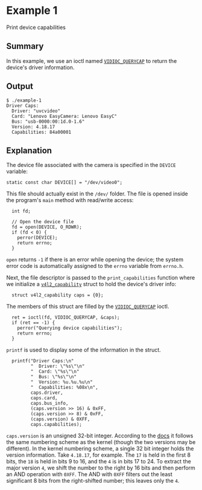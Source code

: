# Example 1

Print device capabilities

## Summary

In this example, we use an ioctl named
[`VIDIOC_QUERYCAP`](https://www.linuxtv.org/downloads/v4l-dvb-apis-new/uapi/v4l/vidioc-querycap.html?highlight=vidioc_querycap)
to return the device's driver information.

## Output

```
$ ./example-1
Driver Caps:
  Driver: "uvcvideo"
  Card: "Lenovo EasyCamera: Lenovo EasyC"
  Bus: "usb-0000:00:1d.0-1.6"
  Version: 4.18.17
  Capabilities: 84a00001
```

## Explanation

The device file associated with the camera is specified in the `DEVICE` variable:

```
static const char DEVICE[] = "/dev/video0";
```

This file should actually exist in the `/dev/` folder. The file is opened inside the program's
`main` method with read/write access:

```
  int fd;

  // Open the device file
  fd = open(DEVICE, O_RDWR);
  if (fd < 0) {
    perror(DEVICE);
    return errno;
  }
```

`open` returns `-1` if there is an error while opening the device; the system error code is
automatically assigned to the `errno` variable from `errno.h`.

Next, the file descriptor is passed to the `print_capabilities` function where we initialize a
[`v4l2_capability`](https://www.linuxtv.org/downloads/v4l-dvb-apis-new/uapi/v4l/vidioc-querycap.html?highlight=v4l2_capability#c.v4l2_capability)
struct to hold the device's driver info:

```
  struct v4l2_capability caps = {0};
```

The members of this struct are filled by the
[`VIDIOC_QUERYCAP`](https://www.linuxtv.org/downloads/v4l-dvb-apis-new/uapi/v4l/vidioc-querycap.html?highlight=v4l2_capability)
ioctl.

```
  ret = ioctl(fd, VIDIOC_QUERYCAP, &caps);
  if (ret == -1) {
    perror("Querying device capabilities");
    return errno;
  }
```

`printf` is used to display some of the information in the struct.

```
  printf("Driver Caps:\n"
         "  Driver: \"%s\"\n"
         "  Card: \"%s\"\n"
         "  Bus: \"%s\"\n"
         "  Version: %u.%u.%u\n"
         "  Capabilities: %08x\n",
         caps.driver,
         caps.card,
         caps.bus_info,
         (caps.version >> 16) & 0xFF,
         (caps.version >> 8) & 0xFF,
         (caps.version) & 0XFF,
         caps.capabilities);
```

`caps.version` is an unsigned 32-bit integer. According to the
[docs](https://www.linuxtv.org/downloads/v4l-dvb-apis-new/uapi/v4l/vidioc-querycap.html?highlight=v4l2_capability#c.v4l2_capability)
it follows the same numbering scheme as the kernel (though the two versions may be different). In
the kernel numbering scheme, a single 32 bit integer holds the version information. Take `4.18.17`,
for example. The `17` is held in the first 8 bits, the `18` is held in bits 9 to 16, and the `4` is
in bits 17 to 24. To extract the major version `4`, we shift the number to the right by 16 bits and
then perform an AND operation with `0XFF`. The AND with `0XFF` filters out the least significant 8
bits from the right-shifted number; this leaves only the `4`.
